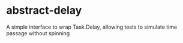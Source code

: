 # abstract-delay
A simple interface to wrap Task.Delay, allowing tests to simulate time passage without spinning
